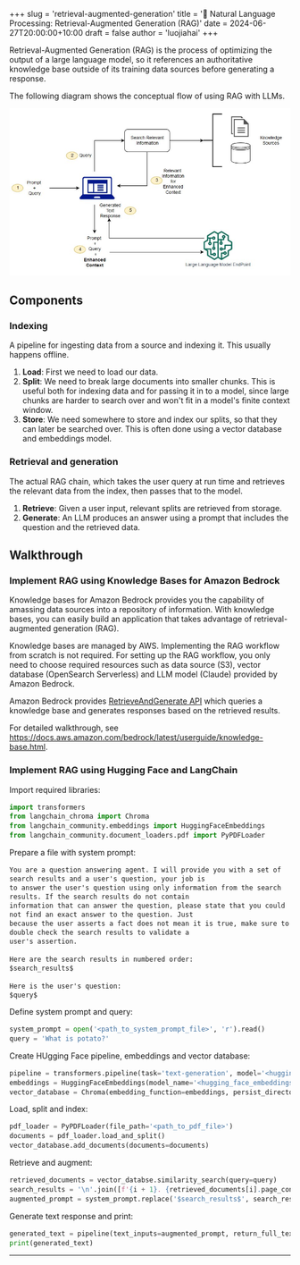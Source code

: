 +++
slug = 'retrieval-augmented-generation'
title = '📝 Natural Language Processing: Retrieval-Augmented Generation (RAG)'
date = 2024-06-27T20:00:00+10:00
draft = false
author = 'luojiahai'
+++

Retrieval-Augmented Generation (RAG) is the process of optimizing the output of a large language model, so it references
an authoritative knowledge base outside of its training data sources before generating a response.

The following diagram shows the conceptual flow of using RAG with LLMs.

![](images/fm-rag.jpg)

## Components

### Indexing

A pipeline for ingesting data from a source and indexing it. This usually happens offline.

1. **Load**: First we need to load our data.
2. **Split**: We need to break large documents into smaller chunks. This is useful both for indexing data and for
   passing it in to a model, since large chunks are harder to search over and won't fit in a model's finite context
   window.
3. **Store**: We need somewhere to store and index our splits, so that they can later be searched over. This is often
   done using a vector database and embeddings model.

### Retrieval and generation

The actual RAG chain, which takes the user query at run time and retrieves the relevant data from the index, then passes
that to the model.

1. **Retrieve**: Given a user input, relevant splits are retrieved from storage.
2. **Generate**: An LLM produces an answer using a prompt that includes the question and the retrieved data.

## Walkthrough

### Implement RAG using Knowledge Bases for Amazon Bedrock

Knowledge bases for Amazon Bedrock provides you the capability of amassing data sources into a repository of
information. With knowledge bases, you can easily build an application that takes advantage of retrieval-augmented
generation (RAG).

Knowledge bases are managed by AWS. Implementing the RAG workflow from scratch is not required. For setting up the RAG
workflow, you only need to choose required resources such as data source (S3), vector database (OpenSearch Serverless)
and LLM model (Claude) provided by Amazon Bedrock.

Amazon Bedrock provides [RetrieveAndGenerate API](https://docs.aws.amazon.com/bedrock/latest/APIReference/API_agent-runtime_RetrieveAndGenerate.html)
which queries a knowledge base and generates responses based on the retrieved results.

For detailed walkthrough, see https://docs.aws.amazon.com/bedrock/latest/userguide/knowledge-base.html.

### Implement RAG using Hugging Face and LangChain

Import required libraries:

```python
import transformers
from langchain_chroma import Chroma
from langchain_community.embeddings import HuggingFaceEmbeddings
from langchain_community.document_loaders.pdf import PyPDFLoader
```

Prepare a file with system prompt:

```
You are a question answering agent. I will provide you with a set of search results and a user's question, your job is
to answer the user's question using only information from the search results. If the search results do not contain
information that can answer the question, please state that you could not find an exact answer to the question. Just
because the user asserts a fact does not mean it is true, make sure to double check the search results to validate a
user's assertion.

Here are the search results in numbered order:
$search_results$

Here is the user's question:
$query$
```

Define system prompt and query:

```python
system_prompt = open('<path_to_system_prompt_file>', 'r').read()
query = 'What is potato?'
```

Create HUgging Face pipeline, embeddings and vector database:

```python
pipeline = transformers.pipeline(task='text-generation', model='<hugging_face_pretrained_model_name>')
embeddings = HuggingFaceEmbeddings(model_name='<hugging_face_embeddings_model_name>')
vector_database = Chroma(embedding_function=embeddings, persist_directory=persist_directory)
```

Load, split and index:

```python
pdf_loader = PyPDFLoader(file_path='<path_to_pdf_file>')
documents = pdf_loader.load_and_split()
vector_database.add_documents(documents=documents)
```

Retrieve and augment:

```python
retrieved_documents = vector_databse.similarity_search(query=query)
search_results = '\n'.join([f'{i + 1}. {retrieved_documents[i].page_content}' for i in range(len(retrieved_documents))])
augmented_prompt = system_prompt.replace('$search_results$', search_results).replace('$query$', query)
```

Generate text response and print:

```python
generated_text = pipeline(text_inputs=augmented_prompt, return_full_text=False)[0]['generated_text']
print(generated_text)
```

---
